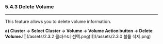 ### 5.4.3 Delete Volume

---

This feature allows you to delete volume information.

**a\) Cluster → Select Cluster → Volume → Volume Action button → Delete Volume.**![](/assets/2.3.2 클러스터 선택.png)![](/assets/2.3.0 볼륨 삭제.png)

